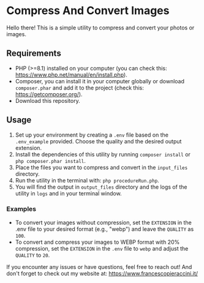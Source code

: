 # Compress And Convert Images
Hello there! This is a simple utility to compress and convert your photos or images.

## Requirements
- PHP (>=8.1) installed on your computer (you can check this: https://www.php.net/manual/en/install.php).
- Composer, you can install it in your computer globally or download `composer.phar` and add it to the project
  (check this: https://getcomposer.org/).
- Download this repository.

## Usage
1. Set up your environment by creating a `.env` file based on the `.env_example` provided. 
   Choose the quality and the desired output extension.
2. Install the dependencies of this utility by running `composer install` or `php composer.phar install`.
3. Place the files you want to compress and convert in the `input_files` directory.
4. Run the utility in the terminal with: `php procedureRun.php`.
5. You will find the output in `output_files` directory and the logs of the utility 
   in `logs` and in your terminal window.

### Examples
- To convert your images without compression, set the `EXTENSION` in the .env file to your desired format 
  (e.g., "webp") and leave the `QUALITY` as `100`.
- To convert and compress your images to WEBP format with 20% compression, set the `EXTENSION` in the `.env` 
  file to `webp` and adjust the `QUALITY` to `20`.

If you encounter any issues or have questions, feel free to reach out! And don't forget to check out my website at:
https://www.francescopieraccini.it/
